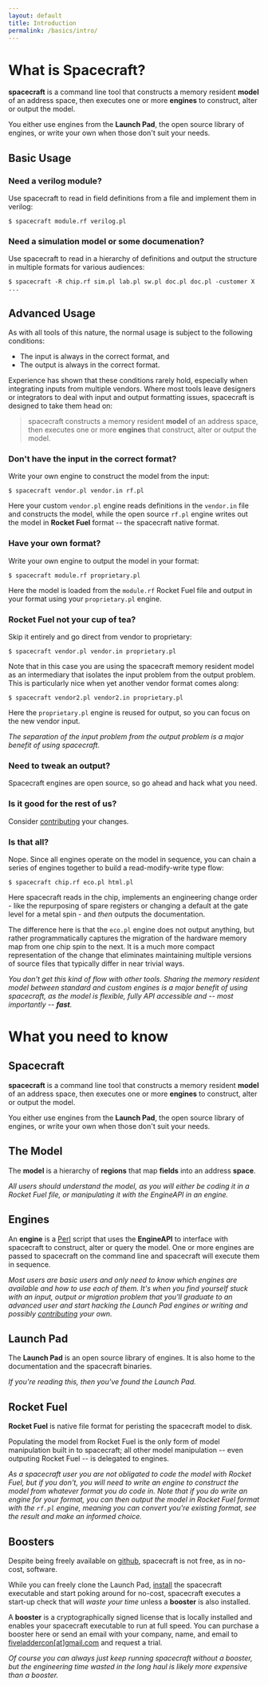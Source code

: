 ```yaml
---
layout: default
title: Introduction
permalink: /basics/intro/
---
```


[contributing]: contribute/
[contribute]:   contribute/


What is Spacecraft?
===================

**spacecraft** is a command line tool that constructs a memory resident **model** 
of an address space, then executes one or more **engines** to construct, alter or 
output the model.

You either use engines from the **Launch Pad**, the open source library of engines,
or write your own when those don't suit your needs.


Basic Usage
-----------

### Need a verilog module?

Use spacecraft to read in field definitions from a file and implement them in 
verilog:

```
$ spacecraft module.rf verilog.pl
```

### Need a simulation model or some documenation?

Use spacecraft to read in a hierarchy of definitions and output the structure
in multiple formats for various audiences:

```
$ spacecraft -R chip.rf sim.pl lab.pl sw.pl doc.pl doc.pl -customer X ...
```


Advanced Usage
--------------

As with all tools of this nature, the normal usage is subject to the 
following conditions:

*  The input is always in the correct format, and
*  The output is always in the correct format.

Experience has shown that these conditions rarely hold, especially when
integrating inputs from multiple vendors.  Where most tools leave designers or
integrators to deal with input and output formatting issues, spacecraft is 
designed to take them head on:

> spacecraft constructs a memory resident **model** of an address space, then 
> executes one or more **engines** that construct, alter or output the model.


### Don't have the input in the correct format?

Write your own engine to construct the model from the input:

```
$ spacecraft vendor.pl vendor.in rf.pl
```

Here your custom `vendor.pl` engine reads definitions in the `vendor.in` file
and constructs the model, while the open source `rf.pl` engine writes out the 
model in **Rocket Fuel** format -- the spacecraft native format.


### Have your own format?

Write your own engine to output the model in your format:

```
$ spacecraft module.rf proprietary.pl
```

Here the model is loaded from the `module.rf` Rocket Fuel file and output in
your format using your `proprietary.pl` engine.


### Rocket Fuel not your cup of tea?

Skip it entirely and go direct from vendor to proprietary:

```
$ spacecraft vendor.pl vendor.in proprietary.pl
```

Note that in this case you are using the spacecraft memory resident model as an 
intermediary that isolates the input problem from the output problem.  This is 
particularly nice when yet another vendor format comes along:

```
$ spacecraft vendor2.pl vendor2.in proprietary.pl
```

Here the `proprietary.pl` engine is reused for output, so you can focus on the 
new vendor input.

*The separation of the input problem from the output problem is a major
benefit of using spacecraft.*


### Need to tweak an output?

Spacecraft engines are open source, so go ahead and hack what you need.


### Is it good for the rest of us?  

Consider [contributing](/contribute) your changes.


### Is that all?

Nope.  Since all engines operate on the model in sequence, you can chain a 
series of engines together to build a read-modify-write type flow:

```
$ spacecraft chip.rf eco.pl html.pl
```

Here spacecraft reads in the chip, implements an engineering change order - like 
the repurposing of spare registers or changing a default at the gate level for a 
metal spin - and *then* outputs the documentation.

The difference here is that the `eco.pl` engine does not output anything, but 
rather programmatically captures the migration of the hardware memory map from 
one chip spin to the next.  It is a much more compact representation of the 
change that eliminates maintaining multiple versions of source files that
typically differ in near trivial ways.

*You don't get this kind of flow with other tools.  Sharing the memory resident
model between standard and custom engines is a major benefit of using spacecraft,
as the model is flexible, fully API accessible and -- most importantly -- 
**fast**.*


What you need to know
=====================

Spacecraft
----------

**spacecraft** is a command line tool that constructs a memory resident **model** 
of an address space, then executes one or more **engines** to construct, alter or 
output the model.

You either use engines from the **Launch Pad**, the open source library of engines,
or write your own when those don't suit your needs.


The Model
---------

The **model** is a hierarchy of **regions** that map **fields** into an address 
**space**.

*All users should understand the model, as you will either be coding it in a
Rocket Fuel file, or manipulating it with the EngineAPI in an engine.*


Engines
-------

An **engine** is a [Perl](http://www.perl.org) script that uses the **EngineAPI** 
to interface with spacecraft to construct, alter or query the model.  One or 
more engines are passed to spacecraft on the command line and spacecraft will 
execute them in sequence.

*Most users are basic users and only need to know which engines are available 
and how to use each of them.  It's when you find yourself stuck with an 
input, output or migration problem that you'll graduate to an advanced user and 
start hacking the Launch Pad engines or writing and possibly 
[contributing](contribute) your own.*


Launch Pad
----------

The **Launch Pad** is an open source library of engines.  It is also home to the 
documentation and the spacecraft binaries.

*If you're reading this, then you've found the Launch Pad.*


Rocket Fuel
-----------

**Rocket Fuel** is native file format for peristing the spacecraft model to 
disk.

Populating the model from Rocket Fuel is the only form of model manipulation 
built in to spacecraft; all other model manipulation -- even outputing Rocket 
Fuel -- is delegated to engines.

*As a spacecraft user you are not obligated to code the model with Rocket Fuel, 
but if you don't, you will need to write an engine to construct the model from 
whatever format you do code in.  Note that if you do write an engine for your 
format, you can then output the model in Rocket Fuel format with the `rf.pl` 
engine, meaning you can convert you're existing format, see the result and make 
an informed choice.*


Boosters
--------

Despite being freely available on [github](https://github.com/fiveladdercon/launchpad),
spacecraft is not free, as in no-cost, software.

While you can freely clone the Launch Pad, [install](/basics/install) the 
spacecraft executable and start poking around for no-cost, spacecraft executes 
a start-up check that will *waste your time* unless a **booster** is also 
installed.

A **booster** is a cryptographically signed license that is locally installed and 
enables your spacecraft executable to run at full speed.  You can purchase a 
booster here or send an email with your company, name, and email to 
<u>fiveladdercon[at]gmail.com</u> and request a trial.

*Of course you can always just keep running spacecraft without a booster, but the
engineering time wasted in the long haul is likely more expensive than a booster.*
